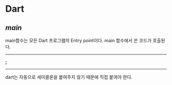 # Dart

## _main_

main함수는 모든 Dart 프로그램의 Entry point이다.
main 함수에서 쓴 코드가 호출된다.

---

**;**

---

dart는 자동으로 세미콜론을 붙여주지 않기 때문에 직접 붙여야 한다.
